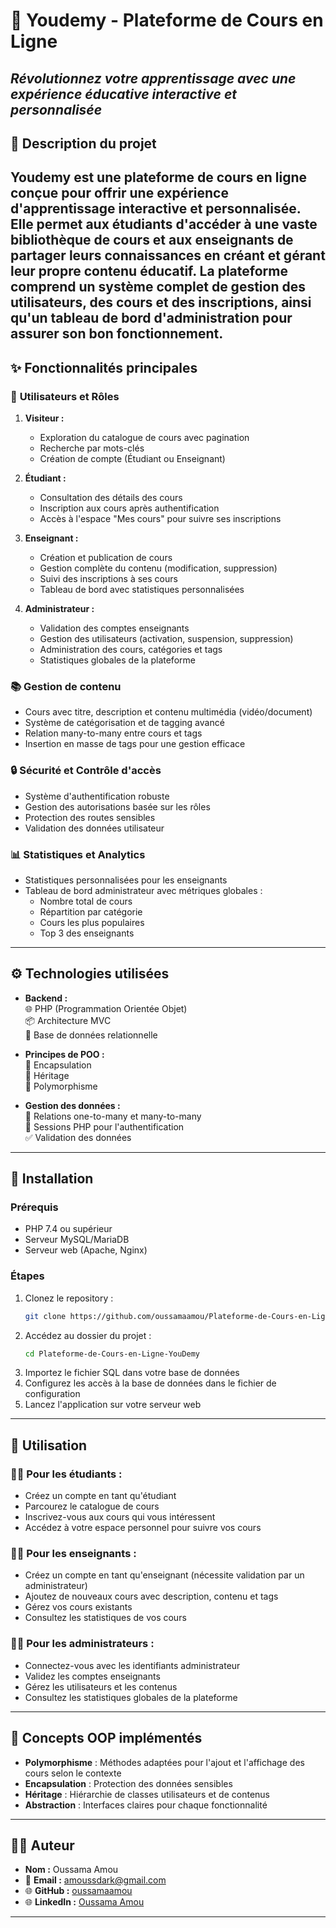 # 🌟 **Youdemy - Plateforme de Cours en Ligne**
*Révolutionnez votre apprentissage avec une expérience éducative interactive et personnalisée*
---
## 📝 **Description du projet**
**Youdemy** est une plateforme de cours en ligne conçue pour offrir une expérience d'apprentissage interactive et personnalisée. Elle permet aux étudiants d'accéder à une vaste bibliothèque de cours et aux enseignants de partager leurs connaissances en créant et gérant leur propre contenu éducatif. La plateforme comprend un système complet de gestion des utilisateurs, des cours et des inscriptions, ainsi qu'un tableau de bord d'administration pour assurer son bon fonctionnement.
---
## ✨ **Fonctionnalités principales**

### 👥 **Utilisateurs et Rôles**
1. **Visiteur :**
   - Exploration du catalogue de cours avec pagination
   - Recherche par mots-clés
   - Création de compte (Étudiant ou Enseignant)

2. **Étudiant :**
   - Consultation des détails des cours
   - Inscription aux cours après authentification
   - Accès à l'espace "Mes cours" pour suivre ses inscriptions

3. **Enseignant :**
   - Création et publication de cours
   - Gestion complète du contenu (modification, suppression)
   - Suivi des inscriptions à ses cours
   - Tableau de bord avec statistiques personnalisées

4. **Administrateur :**
   - Validation des comptes enseignants
   - Gestion des utilisateurs (activation, suspension, suppression)
   - Administration des cours, catégories et tags
   - Statistiques globales de la plateforme

### 📚 **Gestion de contenu**
- Cours avec titre, description et contenu multimédia (vidéo/document)
- Système de catégorisation et de tagging avancé
- Relation many-to-many entre cours et tags
- Insertion en masse de tags pour une gestion efficace

### 🔒 **Sécurité et Contrôle d'accès**
- Système d'authentification robuste
- Gestion des autorisations basée sur les rôles
- Protection des routes sensibles
- Validation des données utilisateur

### 📊 **Statistiques et Analytics**
- Statistiques personnalisées pour les enseignants
- Tableau de bord administrateur avec métriques globales :
  - Nombre total de cours
  - Répartition par catégorie
  - Cours les plus populaires
  - Top 3 des enseignants
---
## ⚙️ **Technologies utilisées**
- **Backend :**  
  🌐 PHP (Programmation Orientée Objet)  
  📦 Architecture MVC  
  💾 Base de données relationnelle
  
- **Principes de POO :**  
  🔄 Encapsulation  
  🧬 Héritage  
  🔄 Polymorphisme
  
- **Gestion des données :**  
  🔗 Relations one-to-many et many-to-many  
  🔐 Sessions PHP pour l'authentification  
  ✅ Validation des données
---
## 🚀 **Installation**
### **Prérequis**
- PHP 7.4 ou supérieur
- Serveur MySQL/MariaDB  
- Serveur web (Apache, Nginx)
### **Étapes**
1. Clonez le repository :
   ```bash
   git clone https://github.com/oussamaamou/Plateforme-de-Cours-en-Ligne-YouDemy
   ```
2. Accédez au dossier du projet :
   ```bash
   cd Plateforme-de-Cours-en-Ligne-YouDemy
   ```
3. Importez le fichier SQL dans votre base de données
4. Configurez les accès à la base de données dans le fichier de configuration
5. Lancez l'application sur votre serveur web
---
## 📖 **Utilisation**
### 👨‍🎓 **Pour les étudiants :**
- Créez un compte en tant qu'étudiant
- Parcourez le catalogue de cours
- Inscrivez-vous aux cours qui vous intéressent
- Accédez à votre espace personnel pour suivre vos cours

### 👨‍🏫 **Pour les enseignants :**
- Créez un compte en tant qu'enseignant (nécessite validation par un administrateur)
- Ajoutez de nouveaux cours avec description, contenu et tags
- Gérez vos cours existants
- Consultez les statistiques de vos cours

### 👨‍💼 **Pour les administrateurs :**
- Connectez-vous avec les identifiants administrateur
- Validez les comptes enseignants
- Gérez les utilisateurs et les contenus
- Consultez les statistiques globales de la plateforme
---
## 🔄 **Concepts OOP implémentés**
- **Polymorphisme** : Méthodes adaptées pour l'ajout et l'affichage des cours selon le contexte
- **Encapsulation** : Protection des données sensibles
- **Héritage** : Hiérarchie de classes utilisateurs et de contenus
- **Abstraction** : Interfaces claires pour chaque fonctionnalité
---
## 🧑‍💻 **Auteur**
- **Nom :** Oussama Amou  
- 📧 **Email :** amoussdark@gmail.com  
- 🌐 **GitHub :** [oussamaamou](https://github.com/oussamaamou?tab=repositories)
- 🌐 **LinkedIn :** [Oussama Amou](https://www.linkedin.com/in/oussama-amou-b71151337/) 
---
